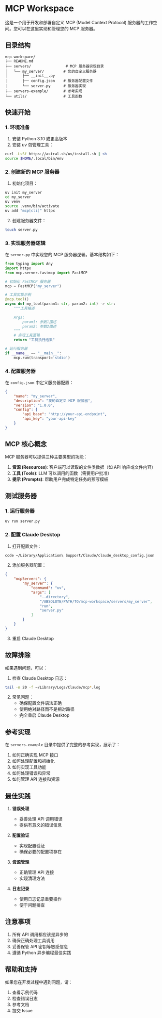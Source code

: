 # MCP Workspace

这是一个用于开发和部署自定义 MCP (Model Context Protocol) 服务器的工作空间。您可以在这里实现和管理您的 MCP 服务器。

## 目录结构

```
mcp-workspace/
├── README.md
├── servers/                # MCP 服务器实现目录
│   └── my_server/         # 您的自定义服务器
│       ├── __init__.py
│       ├── config.json    # 服务器配置文件
│       └── server.py      # 服务器实现
├── servers-example/       # 参考实现
└── utils/                 # 工具函数
```

## 快速开始

### 1. 环境准备

1. 安装 Python 3.10 或更高版本
2. 安装 uv 包管理工具：
```bash
curl -LsSf https://astral.sh/uv/install.sh | sh
source $HOME/.local/bin/env
```

### 2. 创建新的 MCP 服务器

1. 初始化项目：
```bash
uv init my_server
cd my_server
uv venv
source .venv/bin/activate
uv add "mcp[cli]" httpx
```

2. 创建服务器文件：
```bash
touch server.py
```

### 3. 实现服务器逻辑

在 `server.py` 中实现您的 MCP 服务器逻辑。基本结构如下：

```python
from typing import Any
import httpx
from mcp.server.fastmcp import FastMCP

# 初始化 FastMCP 服务器
mcp = FastMCP("my_server")

# 工具实现示例
@mcp.tool()
async def my_tool(param1: str, param2: int) -> str:
    """工具描述
    
    Args:
        param1: 参数1描述
        param2: 参数2描述
    """
    # 实现工具逻辑
    return "工具执行结果"

# 运行服务器
if __name__ == "__main__":
    mcp.run(transport='stdio')
```

### 4. 配置服务器

在 `config.json` 中定义服务器配置：

```json
{
    "name": "my_server",
    "description": "我的自定义 MCP 服务器",
    "version": "1.0.0",
    "config": {
        "api_base": "http://your-api-endpoint",
        "api_key": "your-api-key"
    }
}
```

## MCP 核心概念

MCP 服务器可以提供三种主要类型的功能：

1. **资源 (Resources)**: 客户端可以读取的文件类数据（如 API 响应或文件内容）
2. **工具 (Tools)**: LLM 可以调用的函数（需要用户批准）
3. **提示 (Prompts)**: 帮助用户完成特定任务的预写模板

## 测试服务器

### 1. 运行服务器

```bash
uv run server.py
```

### 2. 配置 Claude Desktop

1. 打开配置文件：
```bash
code ~/Library/Application\ Support/Claude/claude_desktop_config.json
```

2. 添加服务器配置：
```json
{
    "mcpServers": {
        "my_server": {
            "command": "uv",
            "args": [
                "--directory",
                "/ABSOLUTE/PATH/TO/mcp-workspace/servers/my_server",
                "run",
                "server.py"
            ]
        }
    }
}
```

3. 重启 Claude Desktop

## 故障排除

如果遇到问题，可以：

1. 检查 Claude Desktop 日志：
```bash
tail -n 20 -f ~/Library/Logs/Claude/mcp*.log
```

2. 常见问题：
   - 确保配置文件语法正确
   - 使用绝对路径而不是相对路径
   - 完全重启 Claude Desktop

## 参考实现

在 `servers-example` 目录中提供了完整的参考实现，展示了：

1. 如何正确实现 MCP 接口
2. 如何处理配置和初始化
3. 如何实现工具功能
4. 如何处理错误和异常
5. 如何管理 API 连接和资源

## 最佳实践

1. **错误处理**
   - 妥善处理 API 调用错误
   - 提供有意义的错误信息

2. **配置验证**
   - 实现配置验证
   - 确保必要的配置项存在

3. **资源管理**
   - 正确管理 API 连接
   - 实现清理方法

4. **日志记录**
   - 使用日志记录重要操作
   - 便于问题排查

## 注意事项

1. 所有 API 调用都应该是异步的
2. 确保正确处理工具调用
3. 妥善保管 API 密钥等敏感信息
4. 遵循 Python 异步编程最佳实践

## 帮助和支持

如果您在开发过程中遇到问题，请：

1. 查看示例代码
2. 检查错误日志
3. 参考文档
4. 提交 Issue
